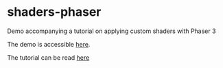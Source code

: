 # shaders-phaser
Demo accompanying a tutorial on applying custom shaders with Phaser 3

The demo is accessible [here](https://jerenaux.github.io/shaders-phaser/).

The tutorial can be read [here](http://www.dynetisgames.com/2018/12/09/shaders-phaser-3/)


